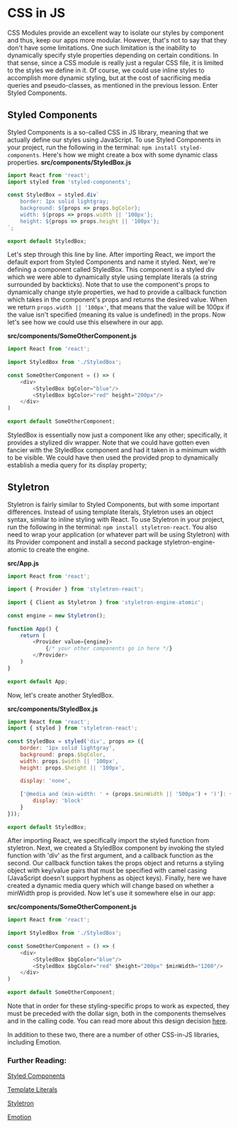 # CSS in JS
CSS Modules provide an excellent way to isolate our styles by component and thus, keep our apps more modular. However, that's not to say that they don't have some limitations. One such limitation is the inability to dynamically specify style properties depending on certain conditions. In that sense, since a CSS module is really just a regular CSS file, it is limited to the styles we define in it. Of course, we could use inline styles to accomplish more dynamic styling, but at the cost of sacrificing media queries and pseudo-classes, as mentioned in the previous lesson. Enter Styled Components.
## Styled Components
Styled Components is a so-called CSS in JS library, meaning that we actually define our styles using JavaScript. To use Styled Components in your project, run the following in the terminal: ```npm install styled-components```. Here's how we might create a box with some dynamic class properties.
**src/components/StyledBox.js**
```jsx
import React from 'react';
import styled from 'styled-components';
 
const StyledBox = styled.div`
    border: 1px solid lightgray;
    background: ${props => props.bgColor};
    width: ${props => props.width || '100px'};
    height: ${props => props.height || '100px'};
`;
 
export default StyledBox;
```
Let's step through this line by line. After importing React, we import the default export from Styled Components and name it styled. Next, we're defining a component called StyledBox. This component is a styled div which we were able to dynamically style using template literals (a string surrounded by backticks). Note that to use the component's props to dynamically change style properties, we had to provide a callback function which takes in the component's props and returns the desired value. When we return ```props.width || '100px'```, that means that the value will be 100px if the value isn't specified (meaning its value is undefined) in the props. Now let's see how we could use this elsewhere in our app.

__src/components/SomeOtherComponent.js__
```jsx
import React from 'react';
 
import StyledBox from './StyledBox';
 
const SomeOtherComponent = () => (
    <div>
        <StyledBox bgColor="blue"/>
        <StyledBox bgColor="red" height="200px"/>
    </div>
)
 
export default SomeOtherComponent;
```
StyledBox is essentially now just a component like any other; specifically, it provides a stylized div wrapper. Note that we could have gotten even fancier with the StyledBox component and had it taken in a minimum width to be visible. We could have then used the provided prop to dynamically establish a media query for its display property;

## Styletron
Styletron is fairly similar to Styled Components, but with some important differences. Instead of using template literals, Styletron uses an object syntax, similar to inline styling with React. To use Styletron in your project, run the following in the terminal: ```npm install styletron-react```. You also need to wrap your application (or whatever part will be using Styletron) with its Provider component and install a second package styletron-engine-atomic to create the engine.

__src/App.js__
```jsx
import React from 'react';
 
import { Provider } from 'styletron-react';
 
import { Client as Styletron } from 'styletron-engine-atomic';
 
const engine = new Styletron();
 
function App() {
    return (
        <Provider value={engine}>
            {/* your other components go in here */}
        </Provider>
    )
}
 
export default App;
```
Now, let's create another StyledBox.

__src/components/StyledBox.js__
```jsx
import React from 'react'; 
import { styled } from 'styletron-react';
 
const StyledBox = styled('div', props => ({
    border: '1px solid lightgray',
    background: props.$bgColor,
    width: props.$width || '100px',
    height: props.$height || '100px',
 
    display: 'none',
 
    ['@media and (min-width: ' + (props.$minWidth || '500px') + ')']: {
        display: 'block'
    }
}));
 
export default StyledBox;
```
After importing React, we specifically import the styled function from styletron. Next, we created a StyledBox component by invoking the styled function with 'div' as the first argument, and a callback function as the second. Our callback function takes the props object and returns a styling object with key/value pairs that must be specified with camel casing (JavaScript doesn't support hyphens as object keys). Finally, here we have created a dynamic media query which will change based on whether a minWidth prop is provided. Now let's use it somewhere else in our app:

__src/components/SomeOtherComponent.js__
```jsx
import React from 'react';
 
import StyledBox from './StyledBox';
 
const SomeOtherComponent = () => (
    <div>
        <StyledBox $bgColor="blue"/>
        <StyledBox $bgColor="red" $height="200px" $minWidth="1200"/>
    </div>
)
 
export default SomeOtherComponent;
```
Note that in order for these styling-specific props to work as expected, they must be preceded with the dollar sign, both in the components themselves and in the calling code. You can read more about this design decision [here](https://www.styletron.org/react/#props-filtering).

In addition to these two, there are a number of other CSS-in-JS libraries, including Emotion.

### Further Reading:
[Styled Components](https://styled-components.com/)

[Template Literals](https://developer.mozilla.org/en-US/docs/Web/JavaScript/Reference/Template_literals)

[Styletron](https://github.com/styletron/styletron)

[Emotion](https://emotion.sh/docs/introduction)